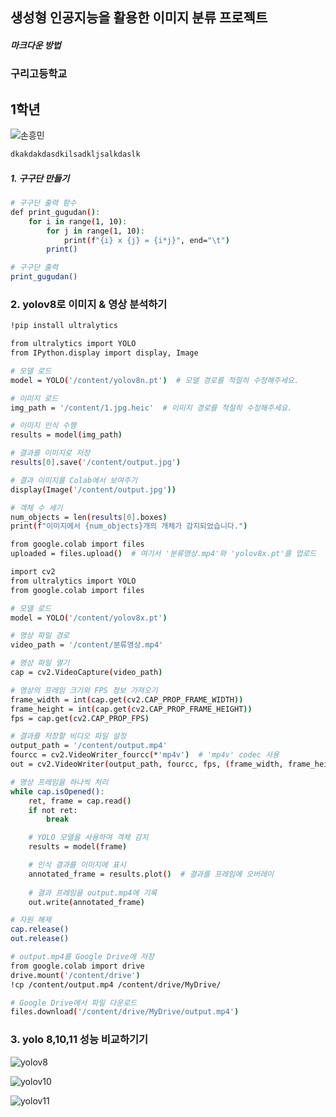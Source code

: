 ## 생성형 인공지능을 활용한 이미지 분류 프로젝트
#####  마크다운 방법
###      구리고등학교
##  1학년
![손흥민](https://github.com/user-attachments/assets/a19c93d9-910f-464b-8cd6-88dce8072019)

``` bash
dkakdakdasdkilsadkljsalkdaslk
```
##### 1. 구구단 만들기
```bash
# 구구단 출력 함수
def print_gugudan():
    for i in range(1, 10):
        for j in range(1, 10):
            print(f"{i} x {j} = {i*j}", end="\t")
        print()

# 구구단 출력
print_gugudan()
```
### 2. yolov8로 이미지 & 영상 분석하기
``` bash
!pip install ultralytics

from ultralytics import YOLO
from IPython.display import display, Image

# 모델 로드
model = YOLO('/content/yolov8n.pt')  # 모델 경로를 적절히 수정해주세요.

# 이미지 로드
img_path = '/content/1.jpg.heic'  # 이미지 경로를 적절히 수정해주세요.

# 이미지 인식 수행
results = model(img_path)

# 결과를 이미지로 저장
results[0].save('/content/output.jpg') 

# 결과 이미지를 Colab에서 보여주기
display(Image('/content/output.jpg'))

# 객체 수 세기
num_objects = len(results[0].boxes)
print(f"이미지에서 {num_objects}개의 개체가 감지되었습니다.")
```
```bash
from google.colab import files
uploaded = files.upload()  # 여기서 '분류영상.mp4'와 'yolov8x.pt'를 업로드

import cv2
from ultralytics import YOLO
from google.colab import files

# 모델 로드
model = YOLO('/content/yolov8x.pt')

# 영상 파일 경로
video_path = '/content/분류영상.mp4'

# 영상 파일 열기
cap = cv2.VideoCapture(video_path)

# 영상의 프레임 크기와 FPS 정보 가져오기
frame_width = int(cap.get(cv2.CAP_PROP_FRAME_WIDTH))
frame_height = int(cap.get(cv2.CAP_PROP_FRAME_HEIGHT))
fps = cap.get(cv2.CAP_PROP_FPS)

# 결과를 저장할 비디오 파일 설정
output_path = '/content/output.mp4'
fourcc = cv2.VideoWriter_fourcc(*'mp4v')  # 'mp4v' codec 사용
out = cv2.VideoWriter(output_path, fourcc, fps, (frame_width, frame_height))

# 영상 프레임을 하나씩 처리
while cap.isOpened():
    ret, frame = cap.read()
    if not ret:
        break

    # YOLO 모델을 사용하여 객체 감지
    results = model(frame)

    # 인식 결과를 이미지에 표시
    annotated_frame = results.plot()  # 결과를 프레임에 오버레이
 
    # 결과 프레임을 output.mp4에 기록
    out.write(annotated_frame)

# 자원 해제
cap.release()
out.release()

# output.mp4를 Google Drive에 저장
from google.colab import drive
drive.mount('/content/drive')
!cp /content/output.mp4 /content/drive/MyDrive/

# Google Drive에서 파일 다운로드
files.download('/content/drive/MyDrive/output.mp4')
```
### 3. yolo 8,10,11 성능 비교하기기

![yolov8](https://github.com/user-attachments/assets/f8c09742-ba38-4096-910e-aa1869919657)

![yolov10](https://github.com/user-attachments/assets/c3a5e268-b514-46fc-8461-ca5591c22194)

![yolov11](https://github.com/user-attachments/assets/0cca4dc2-9ded-4d4b-bd4c-4f4a90b6c8e3)









